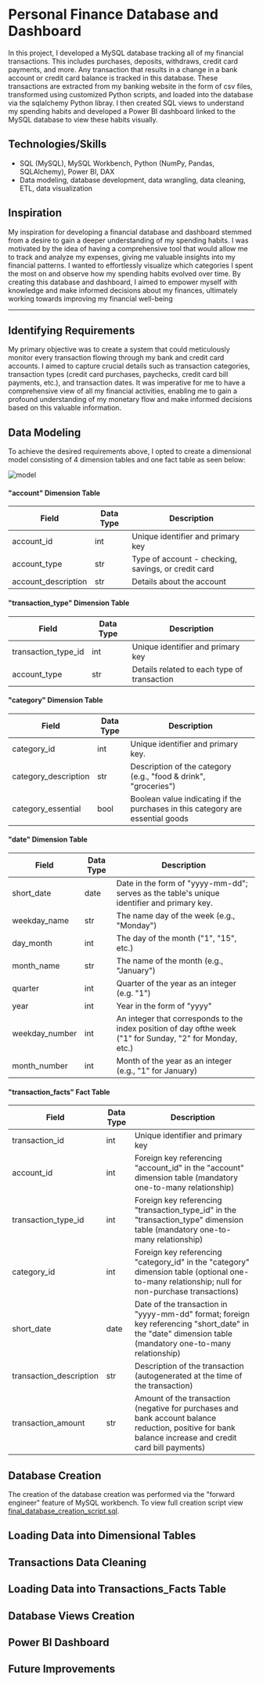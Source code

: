 # Personal Finance Database and Dashboard
In this project, I developed a MySQL database tracking all of my financial transactions. This includes purchases, deposits, withdraws, credit card payments, and more. Any transaction that results in a change in a bank account or credit card balance is tracked in this database. These transactions are extracted from my banking website in the form of csv files, transformed using customized Python scripts, and loaded into the database via the sqlalchemy Python libray. I then created SQL views to understand my spending habits and developed a Power BI dashboard linked to the MySQL database to view these habits visually.

## Technologies/Skills
- SQL (MySQL), MySQL Workbench, Python (NumPy, Pandas, SQLAlchemy), Power BI, DAX
- Data modeling, database development, data wrangling, data cleaning, ETL, data visualization

## Inspiration
My inspiration for developing a financial database and dashboard stemmed from a desire to gain a deeper understanding of my spending habits. I was motivated by the idea of having a comprehensive tool that would allow me to track and analyze my expenses, giving me valuable insights into my financial patterns. I wanted to effortlessly visualize which categories I spent the most on and observe how my spending habits evolved over time. By creating this database and dashboard, I aimed to empower myself with knowledge and make informed decisions about my finances, ultimately working towards improving my financial well-being

---

## Identifying Requirements 
My primary objective was to create a system that could meticulously monitor every transaction flowing through my bank and credit card accounts. I aimed to capture crucial details such as transaction categories, transaction types (credit card purchases, paychecks, credit card bill payments, etc.), and transaction dates. It was imperative for me to have a comprehensive view of all my financial activities, enabling me to gain a profound understanding of my monetary flow and make informed decisions based on this valuable information.

## Data Modeling
To achieve the desired requirements above, I opted to create a dimensional model consisting of 4 dimension tables and one fact table as seen below:

![model](https://github.com/weismanm12/finances_database/assets/112783326/17b3b7b0-5991-43c4-b3b9-6b17a87325e7)

#### "account" Dimension Table

| Field                | Data Type | Description                               |
|----------------------|-----------|-------------------------------------------|
| account_id           | int       | Unique identifier and primary key         |
| account_type         | str       | Type of account - checking, savings, or credit card |
| account_description  | str       | Details about the account                 |

#### "transaction_type" Dimension Table

| Field                | Data Type | Description                               |
|----------------------|-----------|-------------------------------------------|
| transaction_type_id  | int       | Unique identifier and primary key        |
| account_type         | str       | Details related to each type of transaction |

#### "category" Dimension Table

| Field                | Data Type | Description                               |
|----------------------|-----------|-------------------------------------------|
| category_id          | int       | Unique identifier and primary key.        |
| category_description | str       | Description of the category (e.g., "food & drink", "groceries") |
| category_essential   | bool      | Boolean value indicating if the purchases in this category are essential goods |

#### "date" Dimension Table

| Field                | Data Type | Description                               |
|----------------------|-----------|-------------------------------------------|
| short_date           | date      | Date in the form of "yyyy-mm-dd"; serves as the table's unique identifier and primary key. |
| weekday_name         | str       | The name day of the week (e.g., "Monday") |
| day_month            | int       | The day of the month ("1", "15", etc.) |
| month_name           | str       | The name of the month (e.g., "January") |
| quarter              | int       | Quarter of the year as an integer (e.g. "1") |
| year                 | int       | Year in the form of "yyyy"                 |
| weekday_number       | int       | An integer that corresponds to the index position of day ofthe week ("1" for Sunday, "2" for Monday, etc.) |
| month_number         | int       | Month of the year as an integer (e.g., "1" for January) |

#### "transaction_facts" Fact Table

| Field                  | Data Type | Description                               |
|------------------------|-----------|-------------------------------------------|
| transaction_id         | int       | Unique identifier and primary key         |
| account_id             | int       | Foreign key referencing "account_id" in the "account" dimension table (mandatory one-to-many relationship) |
| transaction_type_id    | int       | Foreign key referencing "transaction_type_id" in the "transaction_type" dimension table (mandatory one-to-many relationship) |
| category_id            | int       | Foreign key referencing "category_id" in the "category" dimension table (optional one-to-many relationship; null for non-purchase transactions) |
| short_date             | date      | Date of the transaction in "yyyy-mm-dd" format; foreign key referencing "short_date" in the "date" dimension table (mandatory one-to-many relationship) |
| transaction_description| str       | Description of the transaction (autogenerated at the time of the transaction) |
| transaction_amount     | str       | Amount of the transaction (negative for purchases and bank account balance reduction, positive for bank balance increase and credit card bill payments) |

## Database Creation

The creation of the database creation was performed via the "forward engineer" feature of MySQL workbench. To view full creation script view [final_database_creation_script.sql](final_database_creation_script.sql).

## Loading Data into Dimensional Tables

## Transactions Data Cleaning

## Loading Data into Transactions_Facts Table

## Database Views Creation

## Power BI Dashboard

## Future Improvements
